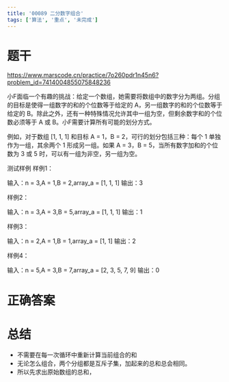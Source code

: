 ```yaml
---
title: '00089 二分数字组合'
tags: ['算法', '重点', '未完成']
---
```


# 题干

https://www.marscode.cn/practice/7o260pdr1n45n6?problem_id=7414004855075848236

小F面临一个有趣的挑战：给定一个数组，她需要将数组中的数字分为两组。分组的目标是使得一组数字的和的个位数等于给定的 A，另一组数字的和的个位数等于给定的 B。除此之外，还有一种特殊情况允许其中一组为空，但剩余数字和的个位数必须等于 A 或 B。小F需要计算所有可能的划分方式。

例如，对于数组 [1, 1, 1] 和目标 A = 1，B = 2，可行的划分包括三种：每个 1 单独作为一组，其余两个 1 形成另一组。如果 A = 3，B = 5，当所有数字加和的个位数为 3 或 5 时，可以有一组为非空，另一组为空。

测试样例
样例1：

输入：n = 3,A = 1,B = 2,array_a = [1, 1, 1]
输出：3

样例2：

输入：n = 3,A = 3,B = 5,array_a = [1, 1, 1]
输出：1

样例3：

输入：n = 2,A = 1,B = 1,array_a = [1, 1]
输出：2

样例4：

输入：n = 5,A = 3,B = 7,array_a = [2, 3, 5, 7, 9]
输出：0

# 正确答案



# 总结

- 不需要在每一次循环中重新计算当前组合的和
- 无论怎么组合，两个分组都是互斥子集，加起来的总和总会相同。
- 所以先求出原始数组的总和，

<script>
  function func(a, b, arr) {
    const sum = arr.reduce((prev, next) => prev + next, 0)
    
  }
  // console.log(func(1, 2, [1, 1, 1]))
  // console.log(func(3, 5, [1, 1, 1]))
  // console.log(func(1, 1, [1, 1]))
  // console.log(func(3, 7, [2, 3, 5, 7, 9]))
  console.log(func(5, 7, [13,11,22,1,16,21,16,11,14,7]))
</script>